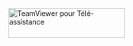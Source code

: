 <div style="position:relative; width:234px; height:60px;">
  <a href="https://download.teamviewer.com/full" style="text-decoration:none;">
    <img src="https://static.teamviewer.com/resources/badges/teamviewer_badge_flat4.png" alt="TeamViewer pour Télé-assistance" title="TeamViewer pour Télé-assistance" border="0" width="234" height="60" />
  </a>
</div>
    
